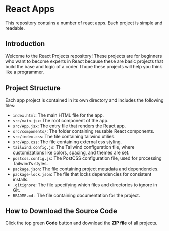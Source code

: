 # React Apps

This repository contains a number of react apps. Each project is simple and readable.

## Introduction

Welcome to the React Projects repository! These projects are for beginners who want to become experts in React because these are basic projects that build the base and logic of a coder. I hope these projects will help you think like a programmer.

## Project Structure

Each app project is contained in its own directory and includes the following files:

- `index.html`: The main HTML file for the app.
- `src/main.jsx`: The root component of the app.
- `src/App.jsx`: The entry file that renders the React app.
- `src/components/`: The folder containing reusable React components.
- `src/index.css`: The file containing tailwind utilies.
- `src/App.css`: The file containing external css styling.
- `tailwind.config.js`: The Tailwind configuration file, where customizations like colors, spacing, and themes are set.
- `postcss.config.js`: The PostCSS configuration file, used for
processing Tailwind’s styles.
- `package.json`: The file containing project metadata and dependencies.
- `package-lock.json`: The file that locks dependencies for consistent installs.
- `.gitignore`: The file specifying which files and directories to ignore in Git.
- `README.md` : The file containing documentation for the project.

## How to Download the Source Code

Click the top green <b>Code</b> button and download the <b>ZIP file</b> of all projects.
